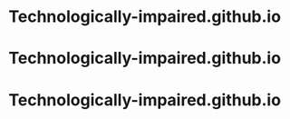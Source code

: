 # Technologically-impaired.github.io
# Technologically-impaired.github.io
# Technologically-impaired.github.io
